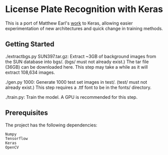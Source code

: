 # License Plate Recognition with Keras

This is a port of Matthew Earl's [work](https://github.com/matthewearl/deep-anpr) to Keras, allowing easier experimentation of new architectures and quick change in training methods.

## Getting Started

./extractbgs.py SUN397.tar.gz: Extract ~3GB of background images from the SUN database into bgs/. (bgs/ must not already exist.) The tar file (36GB) can be downloaded here. This step may take a while as it will extract 108,634 images.

./gen.py 1000: Generate 1000 test set images in test/. (test/ must not already exist.) This step requires a .ttf font to be in the fonts/ directory.

./train.py: Train the model. A GPU is recommended for this step.

## Prerequisites

The project has the following dependencies:

```
Numpy
Tensorflow
Keras
OpenCV

```
